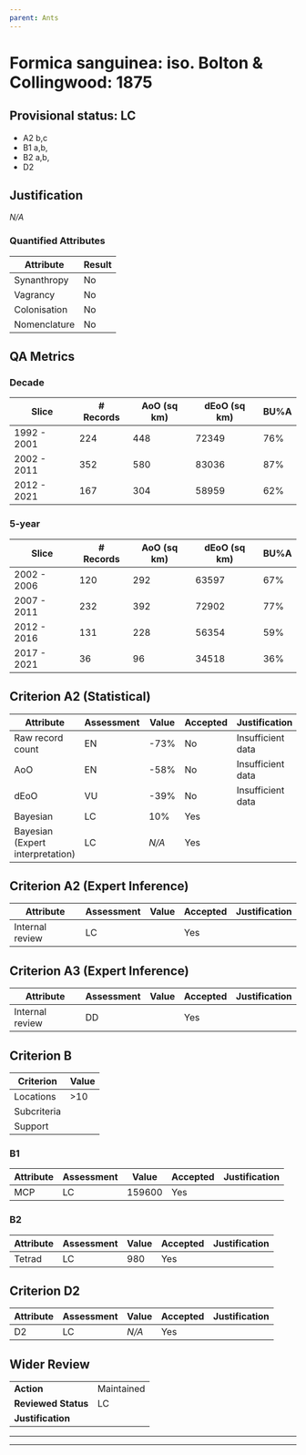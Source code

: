 ```yaml
---
parent: Ants
---
```

# Formica sanguinea: iso. Bolton & Collingwood: 1875
## Provisional status: LC
- A2 b,c
- B1 a,b, 
- B2 a,b, 
- D2

## Justification
*N/A*
### Quantified Attributes
|Attribute|Result|
|---|---|
|Synanthropy|No|
|Vagrancy|No|
|Colonisation|No|
|Nomenclature|No|
## QA Metrics
### Decade
| Slice | # Records | AoO (sq km) | dEoO (sq km) |BU%A |
|---|---|---|---|---|
|1992 - 2001|224|448|72349|76%|
|2002 - 2011|352|580|83036|87%|
|2012 - 2021|167|304|58959|62%|
### 5-year
| Slice | # Records | AoO (sq km) | dEoO (sq km) |BU%A |
|---|---|---|---|---|
|2002 - 2006|120|292|63597|67%|
|2007 - 2011|232|392|72902|77%|
|2012 - 2016|131|228|56354|59%|
|2017 - 2021|36|96|34518|36%|
## Criterion A2 (Statistical)
|Attribute|Assessment|Value|Accepted|Justification
|---|---|---|---|---|
|Raw record count|EN|-73%|No|Insufficient data|
|AoO|EN|-58%|No|Insufficient data|
|dEoO|VU|-39%|No|Insufficient data|
|Bayesian|LC|10%|Yes||
|Bayesian (Expert interpretation)|LC|*N/A*|Yes||
## Criterion A2 (Expert Inference)
|Attribute|Assessment|Value|Accepted|Justification
|---|---|---|---|---|
|Internal review|LC||Yes||
## Criterion A3 (Expert Inference)
|Attribute|Assessment|Value|Accepted|Justification
|---|---|---|---|---|
|Internal review|DD||Yes||
## Criterion B
|Criterion| Value|
|---|---|
|Locations|>10|
|Subcriteria||
|Support||
### B1
|Attribute|Assessment|Value|Accepted|Justification
|---|---|---|---|---|
|MCP|LC|159600|Yes||
### B2
|Attribute|Assessment|Value|Accepted|Justification
|---|---|---|---|---|
|Tetrad|LC|980|Yes||
## Criterion D2
|Attribute|Assessment|Value|Accepted|Justification
|---|---|---|---|---|
|D2|LC|*N/A*|Yes||
## Wider Review
|  |  |
|---|---|
|**Action**|Maintained|
|**Reviewed Status**|LC|
|**Justification**||
---
 ---
 <br><br>
 
